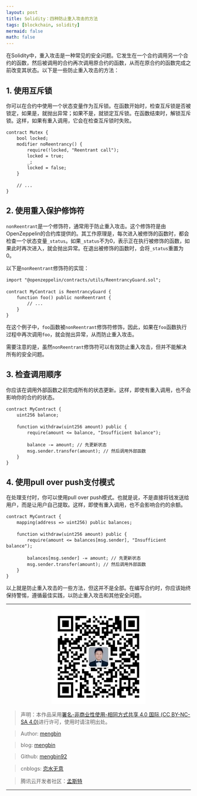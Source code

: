 ```yaml
---
layout: post
title: Solidity：四种防止重入攻击的方法
tags: [blockchain, solidity]
mermaid: false
math: false
--- 
```


在Solidity中，重入攻击是一种常见的安全问题。它发生在一个合约调用另一个合约的函数，然后被调用的合约再次调用原合约的函数，从而在原合约的函数完成之前改变其状态。以下是一些防止重入攻击的方法：

## 1. 使用互斥锁

你可以在合约中使用一个状态变量作为互斥锁。在函数开始时，检查互斥锁是否被锁定，如果是，就抛出异常；如果不是，就锁定互斥锁。在函数结束时，解锁互斥锁。这样，如果有重入调用，它会在检查互斥锁时失败。

```solidity
contract Mutex {
    bool locked;
    modifier noReentrancy() {
        require(!locked, "Reentrant call");
        locked = true;
        _;
        locked = false;
    }

    // ...
}
```

## 2. 使用重入保护修饰符

`nonReentrant`是一个修饰符，通常用于防止重入攻击。这个修饰符是由OpenZeppelin的合约库提供的。其工作原理是，每次进入被修饰的函数时，都会检查一个状态变量`_status`。如果`_status`不为0，表示正在执行被修饰的函数，如果此时再次进入，就会抛出异常。在退出被修饰的函数时，会将`_status`重置为0。

以下是`nonReentrant`修饰符的实现：

```solidity
import "@openzeppelin/contracts/utils/ReentrancyGuard.sol";

contract MyContract is ReentrancyGuard {
    function foo() public nonReentrant {
        // ...
    }
}
```

在这个例子中，`foo`函数被`nonReentrant`修饰符修饰，因此，如果在`foo`函数执行过程中再次调用`foo`，就会抛出异常，从而防止重入攻击。

需要注意的是，虽然`nonReentrant`修饰符可以有效防止重入攻击，但并不能解决所有的安全问题。

## 3. 检查调用顺序

你应该在调用外部函数之前完成所有的状态更新。这样，即使有重入调用，也不会影响你的合约的状态。

```solidity
contract MyContract {
    uint256 balance;

    function withdraw(uint256 amount) public {
        require(amount <= balance, "Insufficient balance");

        balance -= amount; // 先更新状态
        msg.sender.transfer(amount); // 然后调用外部函数
    }
}
```

## 4. 使用pull over push支付模式

在处理支付时，你可以使用pull over push模式。也就是说，不是直接将钱发送给用户，而是让用户自己提取。这样，即使有重入调用，也不会影响合约的余额。

```solidity
contract MyContract {
    mapping(address => uint256) public balances;

    function withdraw(uint256 amount) public {
        require(amount <= balances[msg.sender], "Insufficient balance");

        balances[msg.sender] -= amount; // 先更新状态
        msg.sender.transfer(amount); // 然后调用外部函数
    }
}
```

以上就是防止重入攻击的一些方法，但这并不是全部。在编写合约时，你应该始终保持警惕，遵循最佳实践，以防止重入攻击和其他安全问题。

---

<div align="center">
  <img src="../img/qrcode_wechat.jpg" alt="孟斯特">
</div>

> 声明：本作品采用[署名-非商业性使用-相同方式共享 4.0 国际 (CC BY-NC-SA 4.0)](https://creativecommons.org/licenses/by-nc-sa/4.0/deed.zh)进行许可，使用时请注明出处。  

> Author: [mengbin](mengbin1992@outlook.com)  

> blog: [mengbin](https://mengbin.top)  

> Github: [mengbin92](https://mengbin92.github.io/)  

> cnblogs: [恋水无意](https://www.cnblogs.com/lianshuiwuyi/)  

> 腾讯云开发者社区：[孟斯特](https://cloud.tencent.com/developer/user/6649301)  

---
